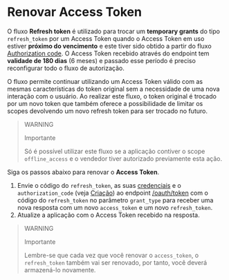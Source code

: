 # Renovar Access Token
 
O fluxo **Refresh token** é utilizado para trocar um **temporary grants** do tipo `refresh_token` por um Access Token quando o Access Token em uso estiver **próximo do vencimento** e este tiver sido obtido a partir do fluxo [Authorization code](/developers/pt/docs/security/oauth/creation#bookmark_authorization_code). O Access Token recebido através do endpoint tem **validade de 180 dias** (6 meses) e passado esse período é preciso reconfigurar todo o fluxo de autorização.
 
O fluxo permite continuar utilizando um Access Token válido com as mesmas características do token original sem a necessidade de uma nova interação com o usuário. Ao realizar este fluxo, o token original é trocado por um novo token que também oferece a possibilidade de limitar os scopes devolvendo um novo refresh token para ser trocado no futuro.
 
> WARNING
>
> Importante
>
> Só é possível utilizar este fluxo se a aplicação contiver o scope `offline_access` e o vendedor tiver autorizado previamente esta ação.
 
Siga os passos abaixo para renovar o **Access Token**.
 
1. Envie o código do `refresh_token`, as suas [credenciais](/developers/pt/docs/your-integrations/credentials) e o `authorization_code` (veja [Criação](/developers/pt/docs/security/oauth/creation#bookmark_authorization_code)) ao endpoint [/oauth/token](/developers/pt/reference/oauth/_oauth_token/post) com o código do `refresh_token` no parâmetro `grant_type` para receber uma nova resposta com um novo `access_token` e um novo `refresh_token`.
2. Atualize a aplicação com o Access Token recebido na resposta.
 
> WARNING
>
> Importante
>
> Lembre-se que cada vez que você renovar o `access_token`, o `refresh_token` também vai ser renovado, por tanto, você deverá armazená-lo novamente.